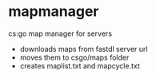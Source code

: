 # mapmanager
cs:go map manager for servers

  - downloads maps from fastdl server url
  - moves them to csgo/maps folder
  - creates maplist.txt and mapcycle.txt
